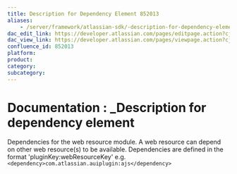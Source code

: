 ```yaml
---
title: Description for Dependency Element 852013
aliases:
    - /server/framework/atlassian-sdk/-description-for-dependency-element-852013.html
dac_edit_link: https://developer.atlassian.com/pages/editpage.action?cjm=wozere&pageId=852013
dac_view_link: https://developer.atlassian.com/pages/viewpage.action?cjm=wozere&pageId=852013
confluence_id: 852013
platform:
product:
category:
subcategory:
---
```

# Documentation : \_Description for dependency element

Dependencies for the web resource module. A web resource can depend on other web resource(s) to be available. Dependencies are defined in the format 'pluginKey:webResourceKey' e.g. `<dependency>com.atlassian.auiplugin:ajs</dependency>`
















































































































































































































































































































